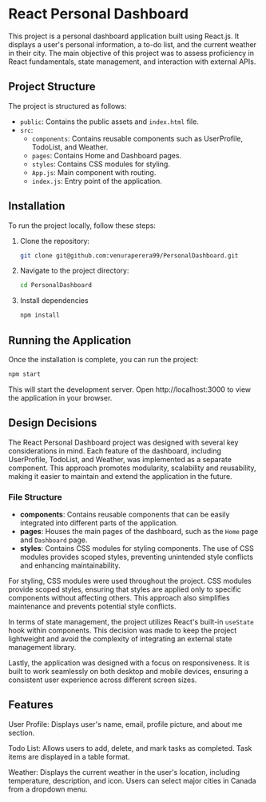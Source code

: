 # React Personal Dashboard

This project is a personal dashboard application built using React.js. It displays a user's personal information, a to-do list, and the current weather in their city. The main objective of this project was to assess proficiency in React fundamentals, state management, and interaction with external APIs.

## Project Structure

The project is structured as follows:

- `public`: Contains the public assets and `index.html` file.
- `src`:
  - `components`: Contains reusable components such as UserProfile, TodoList, and Weather.
  - `pages`: Contains Home and Dashboard pages.
  - `styles`: Contains CSS modules for styling.
  - `App.js`: Main component with routing.
  - `index.js`: Entry point of the application.

## Installation

To run the project locally, follow these steps:

1. Clone the repository:

   ```bash
   git clone git@github.com:venuraperera99/PersonalDashboard.git

2. Navigate to the project directory:

   ```bash
   cd PersonalDashboard

3. Install dependencies

   ```bash
   npm install

## Running the Application

Once the installation is complete, you can run the project:
  
```bash
npm start
```
This will start the development server. Open http://localhost:3000 to view the application in your browser.

## Design Decisions

The React Personal Dashboard project was designed with several key considerations in mind. Each feature of the dashboard, including UserProfile, TodoList, and Weather, was implemented as a separate component. This approach promotes modularity, scalability and reusability, making it easier to maintain and extend the application in the future. 

### File Structure
- **components**: Contains reusable components that can be easily integrated into different parts of the application.
- **pages**: Houses the main pages of the dashboard, such as the `Home` page and `Dashboard` page.
- **styles**: Contains CSS modules for styling components. The use of CSS modules provides scoped styles, preventing unintended style conflicts and enhancing maintainability.

For styling, CSS modules were used throughout the project. CSS modules provide scoped styles, ensuring that styles are applied only to specific components without affecting others. This approach also simplifies maintenance and prevents potential style conflicts.

In terms of state management, the project utilizes React's built-in `useState` hook within components. This decision was made to keep the project lightweight and avoid the complexity of integrating an external state management library. 

Lastly, the application was designed with a focus on responsiveness. It is built to work seamlessly on both desktop and mobile devices, ensuring a consistent user experience across different screen sizes.


## Features
User Profile: Displays user's name, email, profile picture, and about me section.

Todo List: Allows users to add, delete, and mark tasks as completed. Task items are displayed in a table format.

Weather: Displays the current weather in the user's location, including temperature, description, and icon. Users can select major cities in Canada from a dropdown menu.
